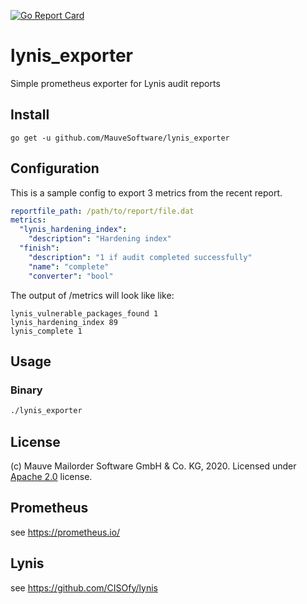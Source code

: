 [![Go Report Card](https://goreportcard.com/badge/github.com/mauvesoftware/lynis_exporter)](https://goreportcard.com/report/github.com/mauvesoftware/lynis_exporter)

# lynis_exporter
Simple prometheus exporter for Lynis audit reports

## Install
```
go get -u github.com/MauveSoftware/lynis_exporter
```

## Configuration
This is a sample config to export 3 metrics from the recent report.

```yaml
reportfile_path: /path/to/report/file.dat
metrics:
  "lynis_hardening_index":
    "description": "Hardening index"
  "finish":
    "description": "1 if audit completed successfully"
    "name": "complete"
    "converter": "bool"
```

The output of /metrics will look like like:

```
lynis_vulnerable_packages_found 1
lynis_hardening_index 89
lynis_complete 1
```

## Usage

### Binary
```bash
./lynis_exporter
```

## License
(c) Mauve Mailorder Software GmbH & Co. KG, 2020. Licensed under [Apache 2.0](LICENSE) license.

## Prometheus
see https://prometheus.io/

## Lynis
see https://github.com/CISOfy/lynis
